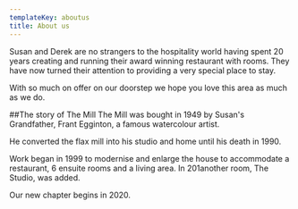 ```yaml
---
templateKey: aboutus
title: About us
---
```

Susan and Derek are no strangers to the hospitality world having spent 20 years creating and running their award winning restaurant with rooms. They have now turned their attention to providing a very special place to stay.

With so much on offer on our doorstep we hope you love this area as much as we do.

##The story of The Mill
The Mill was bought in 1949 by Susan's Grandfather, Frant Egginton, a famous watercolour artist.

He converted the flax mill into his studio and home until his death in 1990.

Work began in 1999 to modernise and enlarge the house to accommodate a restaurant, 6 ensuite rooms and a living area. In 201another room,  The Studio, was added.

Our new chapter begins in 2020.